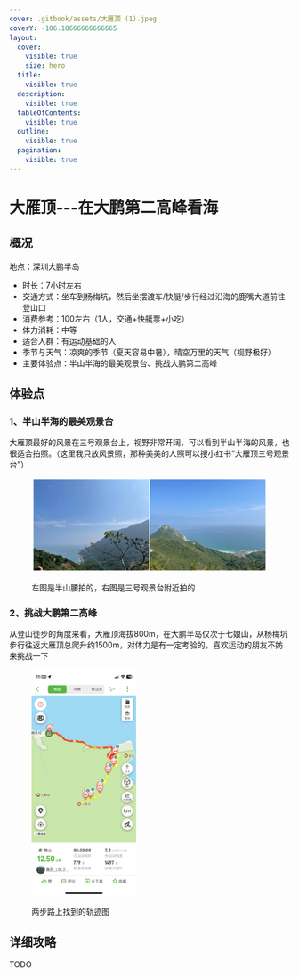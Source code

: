 ```yaml
---
cover: .gitbook/assets/大雁顶 (1).jpeg
coverY: -106.18666666666665
layout:
  cover:
    visible: true
    size: hero
  title:
    visible: true
  description:
    visible: true
  tableOfContents:
    visible: true
  outline:
    visible: true
  pagination:
    visible: true
---
```


# 大雁顶---在大鹏第二高峰看海

## 概况

地点：深圳大鹏半岛

* 时长：7小时左右
* 交通方式：坐车到杨梅坑，然后坐摆渡车/快艇/步行经过沿海的鹿嘴大道前往登山口
* 消费参考：100左右（1人，交通+快艇票+小吃）
* 体力消耗：中等
* 适合人群：有运动基础的人
* 季节与天气：凉爽的季节（夏天容易中暑），晴空万里的天气（视野极好）
* 主要体验点：半山半海的最美观景台、挑战大鹏第二高峰

## 体验点

### 1、半山半海的最美观景台

大雁顶最好的风景在三号观景台上，视野非常开阔，可以看到半山半海的风景，也很适合拍照。（这里我只放风景照，那种美美的人照可以搜小红书“大雁顶三号观景台”）

<figure><img src=".gitbook/assets/大雁顶1.jpg" alt=""><figcaption><p>左图是半山腰拍的，右图是三号观景台附近拍的</p></figcaption></figure>

### 2、挑战大鹏第二高峰

从登山徒步的角度来看，大雁顶海拔800m，在大鹏半岛仅次于七娘山，从杨梅坑步行往返大雁顶总爬升约1500m，对体力是有一定考验的，喜欢运动的朋友不妨来挑战一下

<figure><img src=".gitbook/assets/大雁顶2.PNG" alt="" width="188"><figcaption><p>两步路上找到的轨迹图</p></figcaption></figure>

## 详细攻略

TODO
